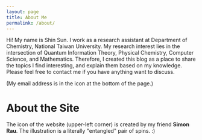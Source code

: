 ```yaml
---
layout: page
title: About Me
permalink: /about/
---
```


Hi! My name is Shin Sun. I work as a research assistant at Department of Chemistry, National Taiwan University. My research interest
lies in the intersection of Quantum Information Theory, Physical Chemistry, Computer Science, and Mathematics. Therefore, I created this blog as
a place to share the topics I find interesting, and explain them based on my knowledge. Please feel free to contact me
if you have anything want to discuss. 

(My email address is in the icon at the bottom of the page.)

# About the Site

The icon of the website (upper-left corner) is created by my friend **Simon Rau**. The illustration is a literally "entangled" pair of spins. :)
